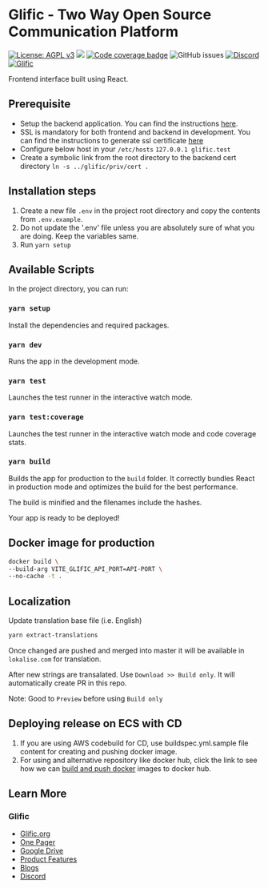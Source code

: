 # Glific - Two Way Open Source Communication Platform

[![License: AGPL v3](https://img.shields.io/badge/License-AGPL%20v3-blue.svg)](https://www.gnu.org/licenses/agpl-3.0)
![](https://github.com/glific/glific-frontend/workflows/Continuous%20Integration/badge.svg)
[![Code coverage badge](https://img.shields.io/codecov/c/github/glific/glific-frontend/master.svg)](https://codecov.io/gh/glific/glific-frontend/branch/master)
![GitHub issues](https://img.shields.io/github/issues-raw/glific/glific-frontend)
[![Discord](https://img.shields.io/discord/717975833226248303.svg?label=&logo=discord&logoColor=ffffff&color=7389D8&labelColor=6A7EC2)](https://discord.gg/MVf2KF)
[![Glific](https://img.shields.io/endpoint?url=https://dashboard.cypress.io/badge/detailed/ocex65/master&style=flat&logo=cypress)](https://dashboard.cypress.io/projects/ocex65/runs)

Frontend interface built using React.

## Prerequisite

- Setup the backend application. You can find the instructions [here](https://github.com/glific/glific).
- SSL is mandatory for both frontend and backend in development. You can find the instructions to generate ssl certificate [here](https://github.com/glific/glific#use-ssl-for-frontend-and-backend)
- Configure below host in your `/etc/hosts`
  `127.0.0.1 glific.test`
- Create a symbolic link from the root directory to the backend cert directory
  `ln -s ../glific/priv/cert .`

## Installation steps

1. Create a new file `.env` in the project root directory and copy the contents from `.env.example`.
2. Do not update the '.env' file unless you are absolutely sure of what you are doing. Keep the variables same.
3. Run `yarn setup`

## Available Scripts

In the project directory, you can run:

### `yarn setup`

Install the dependencies and required packages.

### `yarn dev`

Runs the app in the development mode.

### `yarn test`

Launches the test runner in the interactive watch mode.

### `yarn test:coverage`

Launches the test runner in the interactive watch mode and code coverage stats.

### `yarn build`

Builds the app for production to the `build` folder.
It correctly bundles React in production mode and optimizes the build for the best performance.

The build is minified and the filenames include the hashes.

Your app is ready to be deployed!

## Docker image for production

```bash
docker build \
--build-arg VITE_GLIFIC_API_PORT=API-PORT \
--no-cache -t .
```

## Localization

Update translation base file (i.e. English)

```bash
yarn extract-translations
```

Once changed are pushed and merged into master it will be available in `lokalise.com` for translation.

After new strings are transalated. Use `Download >> Build only`. It will automatically create PR in this repo.

Note: Good to `Preview` before using `Build only`

## Deploying release on ECS with CD

1. If you are using AWS codebuild for CD, use buildspec.yml.sample file content for creating and pushing docker image.
2. For using and alternative repository like docker hub, click the link to see how we can [build and push docker](https://github.com/marketplace/actions/build-and-push-docker-images) images to docker hub.

## Learn More

### Glific

- [Glific.org](https://glific.org/)
- [One Pager](https://docs.google.com/document/d/1XYxNvIYzNyX2Ve99-HrmTC8utyBFaf_Y7NP1dFYxI9Q/edit?usp=sharing)
- [Google Drive](https://drive.google.com/drive/folders/1aMQvS8xWRnIEtsIkRgLodhDAM-0hg0v1?usp=sharing)
- [Product Features](https://docs.google.com/document/d/1uUWmvFkPXJ1xVMr2xaBYJztoItnqxBnfqABz5ad6Zl8/edit?usp=sharing)
- [Blogs](https://chintugudiya.org/tag/glific/)
- [Discord](https://discord.gg/scsrGUw)
